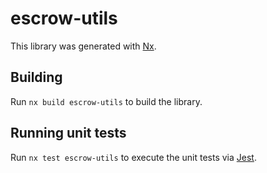 # escrow-utils

This library was generated with [Nx](https://nx.dev).

## Building

Run `nx build escrow-utils` to build the library.

## Running unit tests

Run `nx test escrow-utils` to execute the unit tests via [Jest](https://jestjs.io).
